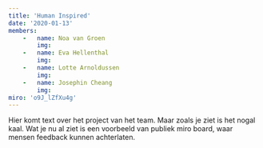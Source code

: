 ```yaml
---
title: 'Human Inspired'
date: '2020-01-13'
members:
    -   name: Noa van Groen
        img:
    -   name: Eva Hellenthal
        img:
    -   name: Lotte Arnoldussen
        img:
    -   name: Josephin Cheang
        img: 
miro: 'o9J_lZfXu4g'
---
```


Hier komt text over het project van het team. Maar zoals je ziet is het nogal kaal. Wat je nu al ziet is een voorbeeld van publiek miro board, waar mensen feedback kunnen achterlaten.




